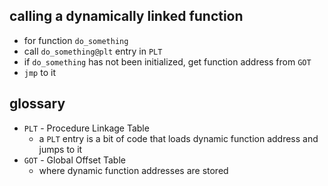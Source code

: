 ## calling a dynamically linked function

- for function `do_something`
- call `do_something@plt` entry in `PLT`
- if `do_something` has not been initialized, get function address from `GOT`
- `jmp` to it

## glossary

- `PLT` - Procedure Linkage Table
    - a `PLT` entry is a bit of code that loads dynamic function address and jumps to it
- `GOT` - Global Offset Table
    - where dynamic function addresses are stored
